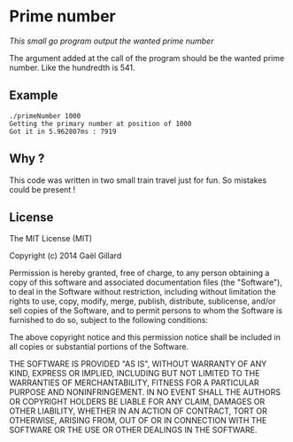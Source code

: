 # Prime number

*This small go program output the wanted prime number*

The argument added at the call of the program should be the wanted prime number. Like the hundredth is 541.

## Example

```
./primeNumber 1000
Getting the primary number at position of 1000
Got it in 5.962807ms : 7919
```

## Why ?

This code was written in two small train travel just for fun. So mistakes could be present !

## License

The MIT License (MIT)

Copyright (c) 2014 Gaël Gillard

Permission is hereby granted, free of charge, to any person obtaining a copy
of this software and associated documentation files (the "Software"), to deal
in the Software without restriction, including without limitation the rights
to use, copy, modify, merge, publish, distribute, sublicense, and/or sell
copies of the Software, and to permit persons to whom the Software is
furnished to do so, subject to the following conditions:

The above copyright notice and this permission notice shall be included in all
copies or substantial portions of the Software.

THE SOFTWARE IS PROVIDED "AS IS", WITHOUT WARRANTY OF ANY KIND, EXPRESS OR
IMPLIED, INCLUDING BUT NOT LIMITED TO THE WARRANTIES OF MERCHANTABILITY,
FITNESS FOR A PARTICULAR PURPOSE AND NONINFRINGEMENT. IN NO EVENT SHALL THE
AUTHORS OR COPYRIGHT HOLDERS BE LIABLE FOR ANY CLAIM, DAMAGES OR OTHER
LIABILITY, WHETHER IN AN ACTION OF CONTRACT, TORT OR OTHERWISE, ARISING FROM,
OUT OF OR IN CONNECTION WITH THE SOFTWARE OR THE USE OR OTHER DEALINGS IN THE
SOFTWARE.
